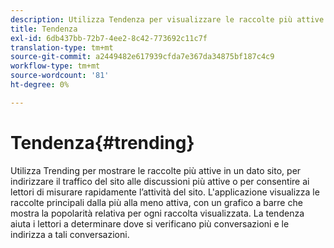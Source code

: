 ```yaml
---
description: Utilizza Tendenza per visualizzare le raccolte più attive.
title: Tendenza
exl-id: 6db437bb-72b7-4ee2-8c42-773692c11c7f
translation-type: tm+mt
source-git-commit: a2449482e617939cfda7e367da34875bf187c4c9
workflow-type: tm+mt
source-wordcount: '81'
ht-degree: 0%

---
```


# Tendenza{#trending}

Utilizza Trending per mostrare le raccolte più attive in un dato sito, per indirizzare il traffico del sito alle discussioni più attive o per consentire ai lettori di misurare rapidamente l’attività del sito. L&#39;applicazione visualizza le raccolte principali dalla più alla meno attiva, con un grafico a barre che mostra la popolarità relativa per ogni raccolta visualizzata. La tendenza aiuta i lettori a determinare dove si verificano più conversazioni e le indirizza a tali conversazioni.
